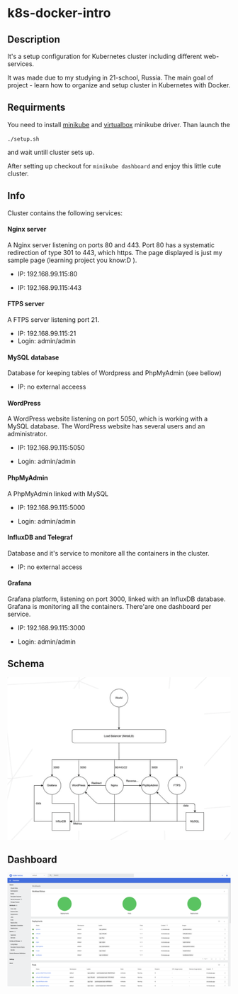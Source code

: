 # k8s-docker-intro

## Description

It's a setup configuration for Kubernetes cluster including different web-services.

It was made due to my studying in 21-school, Russia.
The main goal of project - learn how to organize and setup cluster in Kubernetes with Docker.

## Requirments

You need to install [minikube](https://minikube.sigs.k8s.io/docs/start/) and
[virtualbox](https://minikube.sigs.k8s.io/docs/drivers/ "checkout for virtualbox driver") minikube driver. Than launch the 

`./setup.sh` 

and wait untill cluster sets up.

After setting up checkout for `minikube dashboard` and enjoy this little cute cluster.

## Info

Cluster contains the following services:

#### Nginx server
A Nginx server listening on ports 80 and 443. Port 80 has a systematic redirection of type 301 to 443, which https. 
The page displayed is just my sample page (learning project you know:D ).

* IP: 192.168.99.115:80

* IP: 192.168.99.115:443

#### FTPS server
A FTPS server listening port 21.
* IP: 192.168.99.115:21
* Login: admin/admin

#### MySQL database
Database for keeping tables of Wordpress and PhpMyAdmin (see bellow)

* IP: no external acceess

#### WordPress
A WordPress website listening on port 5050, which is working with a MySQL database.
The WordPress website has several users and an administrator.

* IP: 192.168.99.115:5050

* Login: admin/admin

#### PhpMyAdmin
A PhpMyAdmin linked with MySQL

* IP: 192.168.99.115:5000

* Login: admin/admin

#### InfluxDB and Telegraf
Database and it's service to monitore all the containers in the cluster.

* IP: no external access

#### Grafana
Grafana platform, listening on port 3000, linked with an InfluxDB database.
Grafana is monitoring all the containers. There'are one dashboard per service.

* IP: 192.168.99.115:3000

* Login: admin/admin

## Schema
![Schema](/schema.png)

## Dashboard
![Dashboard view](/dashboard.png)
